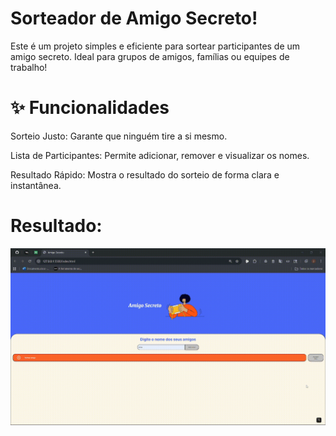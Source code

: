 # Sorteador de Amigo Secreto!

Este é um projeto simples e eficiente para sortear participantes de um amigo secreto.
 Ideal para grupos de amigos, famílias ou equipes de trabalho!

# ✨ Funcionalidades
Sorteio Justo: Garante que ninguém tire a si mesmo.

Lista de Participantes: Permite adicionar, remover e visualizar os nomes.

Resultado Rápido: Mostra o resultado do sorteio de forma clara e instantânea.

# Resultado:

![Demonstração do Sorteio](2025-08-20-20-35-41.gif)
